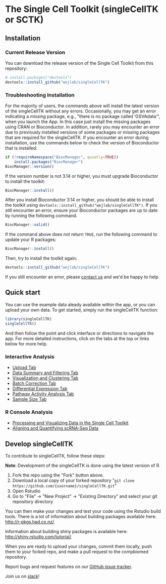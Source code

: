 # The Single Cell Toolkit (singleCellTK or SCTK)

<!--
[![Travis build status](https://travis-ci.org/compbiomed/singleCellTK.svg?branch=master)](https://travis-ci.org/compbiomed/singleCellTK)
[![codecov](https://codecov.io/gh/compbiomed/singleCellTK/branch/master/graph/badge.svg)](https://codecov.io/gh/compbiomed/singleCellTK)
[![BioC status](https://www.bioconductor.org/shields/build/release/bioc/singleCellTK.svg)](https://bioconductor.org/checkResults/release/bioc-LATEST/singleCellTK) 
[![lifecycle](https://img.shields.io/badge/lifecycle-stable-brightgreen.svg)](https://www.tidyverse.org/lifecycle/#stable)
-->

## Installation

### Current Release Version

You can download the release version of the Single Cell Toolkit from this repository:

```r
# install.packages("devtools")
devtools::install_github("wejlab/singleCellTK")
```

### Troubleshooting Installation

For the majority of users, the commands above will install the latest version
of the singleCellTK without any errors. Occasionally, you may get an error indicating
a missing package, e.g., "there is no package called ‘GSVAdata’", when you launch the App. In this case just install the 
missing packages using CRAN or Bioconductor. In addition, rarely you may encounter an error due
to previously installed versions of some packages or missing packages that are 
required for the singleCellTK. If you encounter an error during installation, 
use the commands below to check the version of Bioconductor that is installed:

```r
if (!requireNamespace("BiocManager", quietly=TRUE))
    install.packages("BiocManager")
BiocManager::version()
```

If the version number is not 3.14 or higher, you must upgrade Bioconductor to
install the toolkit:

```r
BiocManager::install()
```

After you install Bioconductor 3.14 or higher, you should be able to install the
toolkit using `devtools::install_github("wejlab/singleCellTK")`. If you
still encounter an error, ensure your Bioconductor packages are up to date by
running the following command.

```r
BiocManager::valid()
```

If the command above does not return `TRUE`, run the following command to
update your R packages:

```r
BiocManager::install()
```

Then, try to install the toolkit again:

```r
devtools::install_github("wejlab/singleCellTK")
```

If you still encounter an error, please [contact us](mailto:dfj@bu.edu) and
we'd be happy to help.

## Quick start

You can use the example data aleady available within the app, or you can upload
your own data. To get started, simply run the singleCellTK function:

```r
library(singleCellTK)
singleCellTK()
```
And then follow the point and click interface or directions to navigate the app. 
For more detailed instructions, click on the tabs at the top or links below for 
more help.

### Interactive Analysis

* [Upload Tab](https://compbiomed.github.io/sctk_docs/articles/v03-tab01_Upload.html)
* [Data Summary and Filtering Tab](https://compbiomed.github.io/sctk_docs/articles/v04-tab02_Data-Summary-and-Filtering.html)
* [Visualization and Clustering Tab](https://compbiomed.github.io/sctk_docs/articles/v05-tab03_Visualization-and-Clustering.html)
* [Batch Correction Tab](https://compbiomed.github.io/sctk_docs/articles/v06-tab04_Batch-Correction.html)
* [Differential Expression Tab](https://compbiomed.github.io/sctk_docs/articles/v07-tab05_Differential-Expression.html)
* [Pathway Activity Analysis Tab](https://compbiomed.github.io/sctk_docs/articles/v08-tab06_Pathway-Activity-Analysis.html)
* [Sample Size Tab](https://compbiomed.github.io/sctk_docs/articles/v09-tab07_Sample-Size.html)

### R Console Analysis

* [Processing and Visualizing Data in the Single Cell Toolkit](v02-Processing_and_Visualizing_Data_in_the_SingleCellTK.html)
* [Aligning and Quantifying scRNA-Seq Data](https://compbiomed.github.io/sctk_docs/articles/v10-Aligning_and_Quantifying_scRNA-Seq_Data.html)


## Develop singleCellTK

To contribute to singleCellTK, follow these steps:

__Note__: Development of the singleCellTK is done using the latest version of R.

1. Fork the repo using the "Fork" button above.
2. Download a local copy of your forked repository "```git clone https://github.com/{username}/singleCellTK.git```"
3. Open Rstudio
4. Go to "File" -> "New Project" -> "Existing Directory" and select your git repository directory

You can then make your changes and test your code using the Rstudio build tools.
There is a lot of information about building packages available here: http://r-pkgs.had.co.nz/.

Information about building shiny packages is available here: http://shiny.rstudio.com/tutorial/.

When you are ready to upload your changes, commit them locally, push them to your
forked repo, and make a pull request to the compbiomed repository.

Report bugs and request features on our [GitHub issue tracker](https://github.com/wejlab/singleCellTK/issues).

Join us on [slack](https://compbiomed.slack.com/)!

